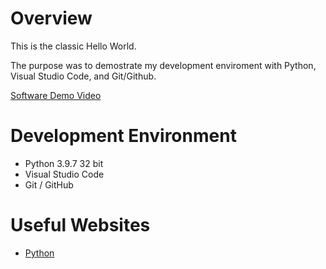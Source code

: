 # Overview

This is the classic Hello World. 

The purpose was to demostrate my development enviroment with Python, Visual Studio Code, and Git/Github.

[Software Demo Video](http://youtube.link.goes.here)

# Development Environment

* Python 3.9.7 32 bit
* Visual Studio Code
* Git / GitHub

# Useful Websites


* [Python](https://www.python.org/)
